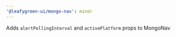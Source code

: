```yaml
---
'@leafygreen-ui/mongo-nav': minor
---
```


Adds `alertPollingInterval` and `activePlatform` props to MongoNav
